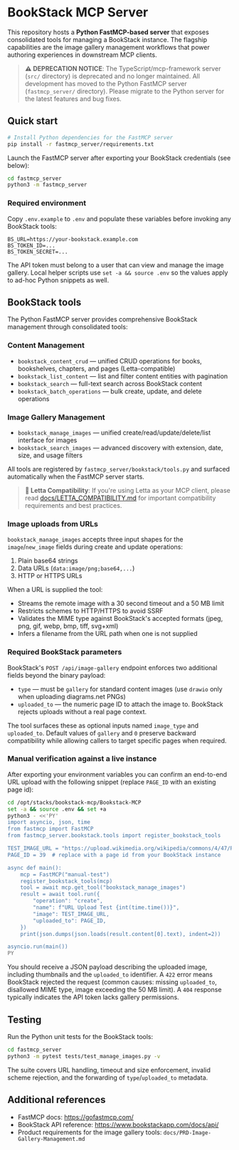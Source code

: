 # BookStack MCP Server

This repository hosts a **Python FastMCP-based server** that exposes consolidated tools for managing a BookStack instance. The flagship capabilities are the image gallery management workflows that power authoring experiences in downstream MCP clients.

> **⚠️ DEPRECATION NOTICE**: The TypeScript/mcp-framework server (`src/` directory) is deprecated and no longer maintained. All development has moved to the Python FastMCP server (`fastmcp_server/` directory). Please migrate to the Python server for the latest features and bug fixes.

## Quick start

```bash
# Install Python dependencies for the FastMCP server
pip install -r fastmcp_server/requirements.txt
```

Launch the FastMCP server after exporting your BookStack credentials (see below):

```bash
cd fastmcp_server
python3 -m fastmcp_server
```

### Required environment

Copy `.env.example` to `.env` and populate these variables before invoking any BookStack tools:

```
BS_URL=https://your-bookstack.example.com
BS_TOKEN_ID=...
BS_TOKEN_SECRET=...
```

The API token must belong to a user that can view and manage the image gallery. Local helper scripts use `set -a && source .env` so the values apply to ad-hoc Python snippets as well.

## BookStack tools

The Python FastMCP server provides comprehensive BookStack management through consolidated tools:

### Content Management
- `bookstack_content_crud` — unified CRUD operations for books, bookshelves, chapters, and pages (Letta-compatible)
- `bookstack_list_content` — list and filter content entities with pagination
- `bookstack_search` — full-text search across BookStack content
- `bookstack_batch_operations` — bulk create, update, and delete operations

### Image Gallery Management
- `bookstack_manage_images` — unified create/read/update/delete/list interface for images
- `bookstack_search_images` — advanced discovery with extension, date, size, and usage filters

All tools are registered by `fastmcp_server/bookstack/tools.py` and surfaced automatically when the FastMCP server starts.

> **📘 Letta Compatibility**: If you're using Letta as your MCP client, please read [docs/LETTA_COMPATIBILITY.md](docs/LETTA_COMPATIBILITY.md) for important compatibility requirements and best practices.

### Image uploads from URLs

`bookstack_manage_images` accepts three input shapes for the `image`/`new_image` fields during create and update operations:

1. Plain base64 strings
2. Data URLs (`data:image/png;base64,...`)
3. HTTP or HTTPS URLs

When a URL is supplied the tool:

- Streams the remote image with a 30 second timeout and a 50 MB limit
- Restricts schemes to HTTP/HTTPS to avoid SSRF
- Validates the MIME type against BookStack's accepted formats (jpeg, png, gif, webp, bmp, tiff, svg+xml)
- Infers a filename from the URL path when one is not supplied

### Required BookStack parameters

BookStack's `POST /api/image-gallery` endpoint enforces two additional fields beyond the binary payload:

- `type` — must be `gallery` for standard content images (use `drawio` only when uploading diagrams.net PNGs)
- `uploaded_to` — the numeric page ID to attach the image to. BookStack rejects uploads without a real page context.

The tool surfaces these as optional inputs named `image_type` and `uploaded_to`. Default values of `gallery` and `0` preserve backward compatibility while allowing callers to target specific pages when required.

### Manual verification against a live instance

After exporting your environment variables you can confirm an end-to-end URL upload with the following snippet (replace `PAGE_ID` with an existing page id):

```bash
cd /opt/stacks/bookstack-mcp/Bookstack-MCP
set -a && source .env && set +a
python3 - <<'PY'
import asyncio, json, time
from fastmcp import FastMCP
from fastmcp_server.bookstack.tools import register_bookstack_tools

TEST_IMAGE_URL = "https://upload.wikimedia.org/wikipedia/commons/4/47/PNG_transparency_demonstration_1.png"
PAGE_ID = 39  # replace with a page id from your BookStack instance

async def main():
    mcp = FastMCP("manual-test")
    register_bookstack_tools(mcp)
    tool = await mcp.get_tool("bookstack_manage_images")
    result = await tool.run({
        "operation": "create",
        "name": f"URL Upload Test {int(time.time())}",
        "image": TEST_IMAGE_URL,
        "uploaded_to": PAGE_ID,
    })
    print(json.dumps(json.loads(result.content[0].text), indent=2))

asyncio.run(main())
PY
```

You should receive a JSON payload describing the uploaded image, including thumbnails and the `uploaded_to` identifier. A `422` error means BookStack rejected the request (common causes: missing `uploaded_to`, disallowed MIME type, image exceeding the 50 MB limit). A `404` response typically indicates the API token lacks gallery permissions.

## Testing

Run the Python unit tests for the BookStack tools:

```bash
cd fastmcp_server
python3 -m pytest tests/test_manage_images.py -v
```

The suite covers URL handling, timeout and size enforcement, invalid scheme rejection, and the forwarding of `type`/`uploaded_to` metadata.

## Additional references

- FastMCP docs: https://gofastmcp.com/
- BookStack API reference: https://www.bookstackapp.com/docs/api/
- Product requirements for the image gallery tools: `docs/PRD-Image-Gallery-Management.md`
